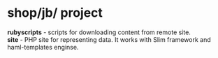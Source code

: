 shop/jb/ project
================================
**rubyscripts** - scripts for downloading content from remote site.  
**site** - PHP site for representing data. It works with Slim framework and haml-templates enginse.
